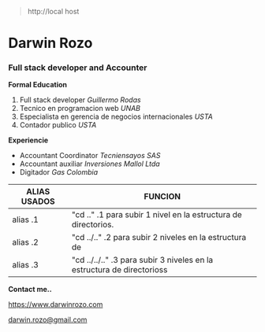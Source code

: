 >http://local host

# Darwin Rozo

### Full stack developer and Accounter

**Formal Education**

1. Full stack developer  *Guillermo Rodas*
2. Tecnico en programacion web  *UNAB*
3. Especialista en gerencia de negocios internacionales *USTA*
4. Contador publico *USTA*

**Experiencie**

* Accountant Coordinator *Tecniensayos SAS*
* Accountant auxiliar *Inversiones Mallol Ltda*
* Digitador *Gas Colombia*

| ALIAS USADOS | FUNCION |
|---------------------- | --------------- |
| alias .1 |"cd .."	.1 para subir 1 nivel en la estructura de directorios.|
| alias .2 |"cd ../.."	.2 para subir 2 niveles en la estructura de |directorios |
| alias .3 |"cd ../../.."	.3 para subir 3 niveles en la estructura de directorioss |


**Contact me..**

<https://www.darwinrozo.com>

<darwin.rozo@gmail.com>